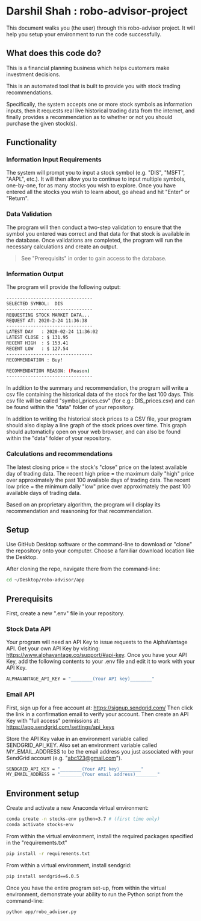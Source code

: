 # Darshil Shah : robo-advisor-project

This document walks you (the user) through this robo-advisor project. It will help you setup your environment to run the code successfully. 

## What does this code do?

This is a financial planning business which helps customers make investment decisions.

This is an automated tool that is built to provide you with stock trading recommendations.

Specifically, the system accepts one or more stock symbols as information inputs, then it requests real live historical trading data from the internet, and finally provides a recommendation as to whether or not you should purchase the given stock(s).

## Functionality

### Information Input Requirements

The system will prompt you to input a stock symbol (e.g. "DIS", "MSFT", "AAPL", etc.). It will then allow you to continue to input multiple symbols, one-by-one, for as many stocks you wish to explore. Once you have entered all the stocks you wish to learn about, go ahead and hit "Enter" or "Return".

### Data Validation

The program will then conduct a two-step validation to ensure that the symbol you entered was correct and that data for that stock is available in the database. Once validations are completed, the program will run the necessary calculations and create an output.

> See "Prerequisits" in order to gain access to the database.

### Information Output

The program will provide the following output:

```sh
--------------------------------
SELECTED SYMBOL:  DIS
--------------------------------
REQUESTING STOCK MARKET DATA...
REQUEST AT: 2020-2-24 11:36:38
--------------------------------
LATEST DAY   : 2020-02-24 11:36:02
LATEST CLOSE : $ 131.95
RECENT HIGH  : $ 153.41
RECENT LOW   : $ 127.54
--------------------------------
RECOMMENDATION : Buy!

RECOMMENDATION REASON: (Reason)
--------------------------------

```
In addition to the summary and recommendation, the program will write a csv file containing the historical data of the stock for the last 100 days. This csv file will be called "symbol_prices.csv" (for e.g.: DIS_prices.csv) and can be found within the "data" folder of your repository. 

In addition to writing the historical stock prices to a CSV file, your program should also display a line graph of the stock prices over time. This graph should automaticlly open on your web browser, and can also be found within the "data" folder of your repository.

### Calculations and recommendations

The latest closing price = the stock's "close" price on the latest available day of trading data.
The recent high price = the maximum daily "high" price over approximately the past 100 available days of trading data.
The recent low price = the minimum daily "low" price over approximately the past 100 available days of trading data.

Based on an proprietary algorithm, the program will display its recommendation and reasnoning for that recommendation.

## Setup
Use GitHub Desktop software or the command-line to download or "clone" the repository onto your computer. Choose a familiar download location like the Desktop.

After cloning the repo, navigate there from the command-line: 

```sh
cd ~/Desktop/robo-advisor/app
```

## Prerequisits

First, create a new ".env" file in your repository.

### Stock Data API

Your program will need an API Key to issue requests to the AlphaVantage API. Get your own API Key by visiting: https://www.alphavantage.co/support/#api-key. Once you have your API Key, add the following contents to your .env file and edit it to work with your API Key.

```sh
ALPHAVANTAGE_API_KEY = "________(Your API key)________" 
```
### Email API

First, sign up for a free account at: https://signup.sendgrid.com/
Then click the link in a confirmation email to verify your account. 
Then create an API Key with "full access" permissions at: https://app.sendgrid.com/settings/api_keys

Store the API Key value in an environment variable called SENDGRID_API_KEY. Also set an environment variable called MY_EMAIL_ADDRESS to be the email address you just associated with your SendGrid account (e.g. "abc123@gmail.com").

```sh
SENDGRID_API_KEY = "________(Your API key)________" 
MY_EMAIL_ADDRESS = "________(Your email address)________" 
```

## Environment setup

Create and activate a new Anaconda virtual environment:

```sh
conda create -n stocks-env python=3.7 # (first time only)
conda activate stocks-env
```

From within the virtual environment, install the required packages specified in the "requirements.txt"

```sh
pip install -r requirements.txt
```

From within a virtual environment, install sendgrid:

```sh
pip install sendgrid==6.0.5
```

Once you have the entire program set-up, from within the virtual environment, demonstrate your ability to run the Python script from the command-line:

```sh
python app/robo_advisor.py
```